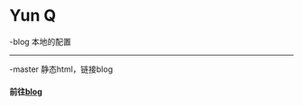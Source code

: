 # Yun Q 
-blog 本地的配置<hr/>
-master 静态html，链接blog

#### 前往[blog](https://github.com/yq010105/yq010105.github.io)